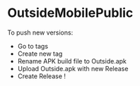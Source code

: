 # OutsideMobilePublic


To push new versions:
- Go to tags
- Create new tag
- Rename APK build file to Outside.apk
- Upload Outside.apk with new Release
- Create Release !
